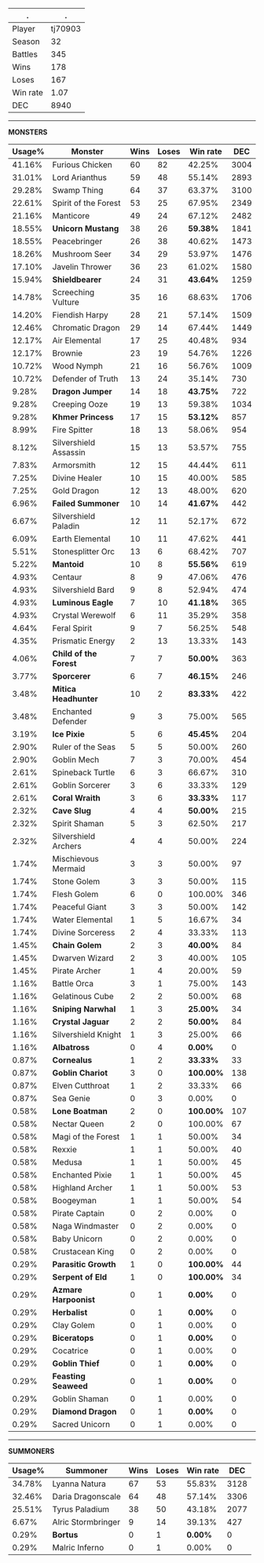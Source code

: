 .|.
|-|-
Player|tj70903
Season|32
Battles|345
Wins|178
Loses|167
Win rate|1.07
DEC|8940

---
**MONSTERS**

Usage%|Monster|Wins|Loses|Win rate|DEC|
-|-|-|-|-|-|
41.16%|Furious Chicken|60|82|42.25%|3004|
31.01%|Lord Arianthus|59|48|55.14%|2893|
29.28%|Swamp Thing|64|37|63.37%|3100|
22.61%|Spirit of the Forest|53|25|67.95%|2349|
21.16%|Manticore|49|24|67.12%|2482|
18.55%|**Unicorn Mustang**|38|26|**59.38%**|1841|
18.55%|Peacebringer|26|38|40.62%|1473|
18.26%|Mushroom Seer|34|29|53.97%|1476|
17.10%|Javelin Thrower|36|23|61.02%|1580|
15.94%|**Shieldbearer**|24|31|**43.64%**|1259|
14.78%|Screeching Vulture|35|16|68.63%|1706|
14.20%|Fiendish Harpy|28|21|57.14%|1509|
12.46%|Chromatic Dragon|29|14|67.44%|1449|
12.17%|Air Elemental|17|25|40.48%|934|
12.17%|Brownie|23|19|54.76%|1226|
10.72%|Wood Nymph|21|16|56.76%|1009|
10.72%|Defender of Truth|13|24|35.14%|730|
9.28%|**Dragon Jumper**|14|18|**43.75%**|722|
9.28%|Creeping Ooze|19|13|59.38%|1034|
9.28%|**Khmer Princess**|17|15|**53.12%**|857|
8.99%|Fire Spitter|18|13|58.06%|954|
8.12%|Silvershield Assassin|15|13|53.57%|755|
7.83%|Armorsmith|12|15|44.44%|611|
7.25%|Divine Healer|10|15|40.00%|585|
7.25%|Gold Dragon|12|13|48.00%|620|
6.96%|**Failed Summoner**|10|14|**41.67%**|442|
6.67%|Silvershield Paladin|12|11|52.17%|672|
6.09%|Earth Elemental|10|11|47.62%|441|
5.51%|Stonesplitter Orc|13|6|68.42%|707|
5.22%|**Mantoid**|10|8|**55.56%**|619|
4.93%|Centaur|8|9|47.06%|476|
4.93%|Silvershield Bard|9|8|52.94%|474|
4.93%|**Luminous Eagle**|7|10|**41.18%**|365|
4.93%|Crystal Werewolf|6|11|35.29%|358|
4.64%|Feral Spirit|9|7|56.25%|548|
4.35%|Prismatic Energy|2|13|13.33%|143|
4.06%|**Child of the Forest**|7|7|**50.00%**|363|
3.77%|**Sporcerer**|6|7|**46.15%**|246|
3.48%|**Mitica Headhunter**|10|2|**83.33%**|422|
3.48%|Enchanted Defender|9|3|75.00%|565|
3.19%|**Ice Pixie**|5|6|**45.45%**|204|
2.90%|Ruler of the Seas|5|5|50.00%|260|
2.90%|Goblin Mech|7|3|70.00%|454|
2.61%|Spineback Turtle|6|3|66.67%|310|
2.61%|Goblin Sorcerer|3|6|33.33%|129|
2.61%|**Coral Wraith**|3|6|**33.33%**|117|
2.32%|**Cave Slug**|4|4|**50.00%**|215|
2.32%|Spirit Shaman|5|3|62.50%|217|
2.32%|Silvershield Archers|4|4|50.00%|224|
1.74%|Mischievous Mermaid|3|3|50.00%|97|
1.74%|Stone Golem|3|3|50.00%|115|
1.74%|Flesh Golem|6|0|100.00%|346|
1.74%|Peaceful Giant|3|3|50.00%|142|
1.74%|Water Elemental|1|5|16.67%|34|
1.74%|Divine Sorceress|2|4|33.33%|113|
1.45%|**Chain Golem**|2|3|**40.00%**|84|
1.45%|Dwarven Wizard|2|3|40.00%|105|
1.45%|Pirate Archer|1|4|20.00%|59|
1.16%|Battle Orca|3|1|75.00%|143|
1.16%|Gelatinous Cube|2|2|50.00%|68|
1.16%|**Sniping Narwhal**|1|3|**25.00%**|34|
1.16%|**Crystal Jaguar**|2|2|**50.00%**|84|
1.16%|Silvershield Knight|1|3|25.00%|66|
1.16%|**Albatross**|0|4|**0.00%**|0|
0.87%|**Cornealus**|1|2|**33.33%**|33|
0.87%|**Goblin Chariot**|3|0|**100.00%**|138|
0.87%|Elven Cutthroat|1|2|33.33%|66|
0.87%|Sea Genie|0|3|0.00%|0|
0.58%|**Lone Boatman**|2|0|**100.00%**|107|
0.58%|Nectar Queen|2|0|100.00%|67|
0.58%|Magi of the Forest|1|1|50.00%|34|
0.58%|Rexxie|1|1|50.00%|40|
0.58%|Medusa|1|1|50.00%|45|
0.58%|Enchanted Pixie|1|1|50.00%|45|
0.58%|Highland Archer|1|1|50.00%|53|
0.58%|Boogeyman|1|1|50.00%|54|
0.58%|Pirate Captain|0|2|0.00%|0|
0.58%|Naga Windmaster|0|2|0.00%|0|
0.58%|Baby Unicorn|0|2|0.00%|0|
0.58%|Crustacean King|0|2|0.00%|0|
0.29%|**Parasitic Growth**|1|0|**100.00%**|44|
0.29%|**Serpent of Eld**|1|0|**100.00%**|34|
0.29%|**Azmare Harpoonist**|0|1|**0.00%**|0|
0.29%|**Herbalist**|0|1|**0.00%**|0|
0.29%|Clay Golem|0|1|0.00%|0|
0.29%|**Biceratops**|0|1|**0.00%**|0|
0.29%|Cocatrice|0|1|0.00%|0|
0.29%|**Goblin Thief**|0|1|**0.00%**|0|
0.29%|**Feasting Seaweed**|0|1|**0.00%**|0|
0.29%|Goblin Shaman|0|1|0.00%|0|
0.29%|**Diamond Dragon**|0|1|**0.00%**|0|
0.29%|Sacred Unicorn|0|1|0.00%|0|

---
**SUMMONERS**

Usage%|Summoner|Wins|Loses|Win rate|DEC|
-|-|-|-|-|-|
34.78%|Lyanna Natura|67|53|55.83%|3128|
32.46%|Daria Dragonscale|64|48|57.14%|3306|
25.51%|Tyrus Paladium|38|50|43.18%|2077|
6.67%|Alric Stormbringer|9|14|39.13%|427|
0.29%|**Bortus**|0|1|**0.00%**|0|
0.29%|Malric Inferno|0|1|0.00%|0|
